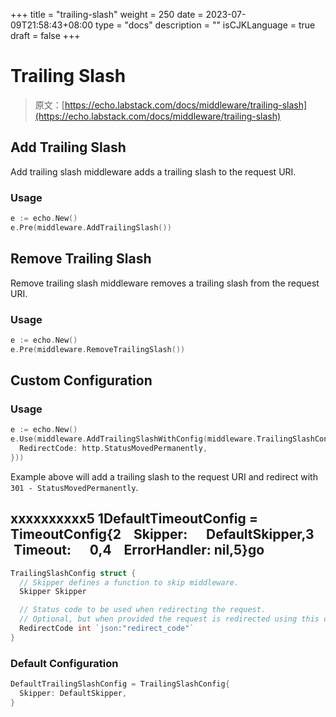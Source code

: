 +++
title = "trailing-slash"
weight = 250
date = 2023-07-09T21:58:43+08:00
type = "docs"
description = ""
isCJKLanguage = true
draft = false
+++

# Trailing Slash

> 原文：[https://echo.labstack.com/docs/middleware/trailing-slash](https://echo.labstack.com/docs/middleware/trailing-slash)

## Add Trailing Slash

Add trailing slash middleware adds a trailing slash to the request URI.

### Usage

```go
e := echo.New()
e.Pre(middleware.AddTrailingSlash())
```



## Remove Trailing Slash

Remove trailing slash middleware removes a trailing slash from the request URI.

### Usage

```go
e := echo.New()
e.Pre(middleware.RemoveTrailingSlash())
```



## Custom Configuration

### Usage

```go
e := echo.New()
e.Use(middleware.AddTrailingSlashWithConfig(middleware.TrailingSlashConfig{
  RedirectCode: http.StatusMovedPermanently,
}))
```



Example above will add a trailing slash to the request URI and redirect with `301 - StatusMovedPermanently`.

## xxxxxxxxxx5 1DefaultTimeoutConfig = TimeoutConfig{2    Skipper:      DefaultSkipper,3    Timeout:      0,4    ErrorHandler: nil,5}go

```go
TrailingSlashConfig struct {
  // Skipper defines a function to skip middleware.
  Skipper Skipper

  // Status code to be used when redirecting the request.
  // Optional, but when provided the request is redirected using this code.
  RedirectCode int `json:"redirect_code"`
}
```



### Default Configuration

```go
DefaultTrailingSlashConfig = TrailingSlashConfig{
  Skipper: DefaultSkipper,
}
```